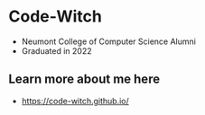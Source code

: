 # Code-Witch
- Neumont College of Computer Science Alumni
- Graduated in 2022

## Learn more about me here
- https://code-witch.github.io/

<!-- - 👋 Hi, I’m @code-witch
- 👀 I’m interested in ...
- 🌱 I’m currently learning ...
- 💞️ I’m looking to collaborate on ...
- 📫 How to reach me ... -->
